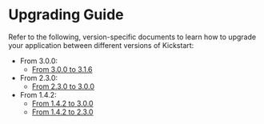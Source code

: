 # Upgrading Guide

Refer to the following, version-specific documents to learn how to upgrade your application between different versions 
of Kickstart:

* From 3.0.0:
  * [From 3.0.0 to 3.1.6](docs/upgrading/3.0.0_to_3.1.6.md) 
* From 2.3.0:
  * [From 2.3.0 to 3.0.0](docs/upgrading/2.3.0_to_3.0.0.md)
* From 1.4.2:
  * [From 1.4.2 to 3.0.0](docs/upgrading/1.4.2_to_3.0.0.md)
  * [From 1.4.2 to 2.3.0](docs/upgrading/1.4.2_to_2.3.0.md)
